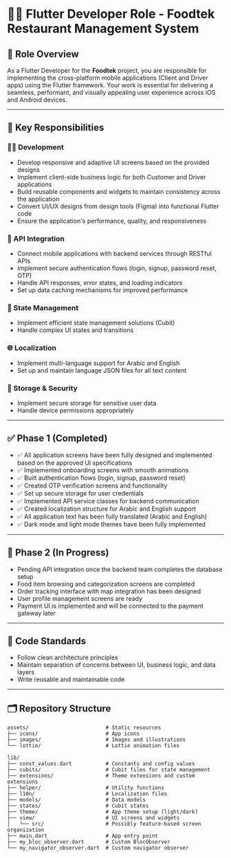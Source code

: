 # 🧑‍💻 Flutter Developer Role - Foodtek Restaurant Management System

## 📌 Role Overview
As a Flutter Developer for the **Foodtek** project, you are responsible for implementing the cross-platform mobile applications (Client and Driver apps) using the Flutter framework. Your work is essential for delivering a seamless, performant, and visually appealing user experience across iOS and Android devices.

---

## 🎯 Key Responsibilities

### 👨‍💻 Development
- Develop responsive and adaptive UI screens based on the provided designs  
- Implement client-side business logic for both Customer and Driver applications  
- Build reusable components and widgets to maintain consistency across the application  
- Convert UI/UX designs from design tools (Figma) into functional Flutter code  
- Ensure the application's performance, quality, and responsiveness  

### 🔌 API Integration
- Connect mobile applications with backend services through RESTful APIs  
- Implement secure authentication flows (login, signup, password reset, OTP)  
- Handle API responses, error states, and loading indicators  
- Set up data caching mechanisms for improved performance  

### 🧠 State Management
- Implement efficient state management solutions (Cubit)  
- Handle complex UI states and transitions  

### 🌐 Localization
- Implement multi-language support for Arabic and English  
- Set up and maintain language JSON files for all text content  

### 🔐 Storage & Security
- Implement secure storage for sensitive user data  
- Handle device permissions appropriately  

---

## ✅ Phase 1 (Completed)
- ✅ All application screens have been fully designed and implemented based on the approved UI specifications  
- ✅ Implemented onboarding screens with smooth animations  
- ✅ Built authentication flows (login, signup, password reset)  
- ✅ Created OTP verification screens and functionality  
- ✅ Set up secure storage for user credentials  
- ✅ Implemented API service classes for backend communication  
- ✅ Created localization structure for Arabic and English support  
- ✅ All application text has been fully translated (Arabic and English)  
- ✅ Dark mode and light mode themes have been fully implemented  

---

## 🚧 Phase 2 (In Progress)
-  Pending API integration once the backend team completes the database setup  
-  Food item browsing and categorization screens are completed  
-  Order tracking interface with map integration has been designed  
-  User profile management screens are ready  
-  Payment UI is implemented and will be connected to the payment gateway later  

---

## 🧱 Code Standards
- Follow clean architecture principles  
- Maintain separation of concerns between UI, business logic, and data layers  
- Write reusable and maintainable code  

---

## 🗂 Repository Structure

```plaintext
assets/                         # Static resources
├── icons/                      # App icons
├── images/                     # Images and illustrations
└── lottie/                     # Lottie animation files

lib/
├── const_values.dart           # Constants and config values
├── cubits/                     # Cubit files for state management
├── extensions/                 # Theme extensions and custom extensions
├── helper/                     # Utility functions
├── l10n/                       # Localization files
├── models/                     # Data models
├── states/                     # Cubit states
├── theme/                      # App theme setup (light/dark)
├── view/                       # UI screens and widgets
│   └── src/                    # Possibly feature-based screen organization
├── main.dart                   # App entry point
├── my_bloc_observer.dart       # Custom BlocObserver
└── my_navigator_observer.dart  # Custom navigator observer
